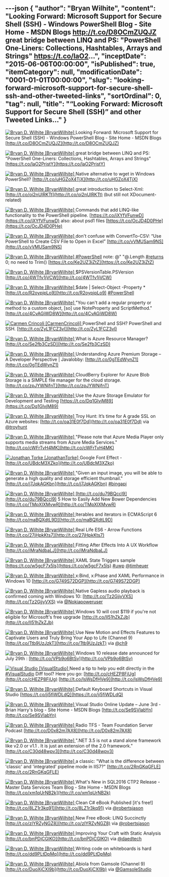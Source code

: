 ---json
{
  "author": "Bryan Wilhite",
  "content": "Looking Forward: Microsoft Support for Secure Shell (SSH) - Windows PowerShell Blog - Site Home - MSDN Blogs http://t.co/D8OCmZUQJZ   great bridge between LINQ and PS: \"PowerShell One-Liners: Collections, Hashtables, Arrays and Strings\" https://t.co/laO2...",
  "inceptDate": "2015-06-06T00:00:00",
  "isPublished": true,
  "itemCategory": null,
  "modificationDate": "0001-01-01T00:00:00",
  "slug": "looking-forward-microsoft-support-for-secure-shell-ssh-and-other-tweeted-links",
  "sortOrdinal": 0,
  "tag": null,
  "title": "“Looking Forward: Microsoft Support for Secure Shell (SSH)” and other Tweeted Links…"
}
---

[<img alt="Bryan D. Wilhite [BryanWilhite]" src="https://songhay.blob.core.windows.net/shared-social-twitter/BryanWilhite.jpeg"> ](http://t.co/UNdqV0Z1zz "Bryan D. Wilhite [BryanWilhite]") Looking Forward: Microsoft Support for Secure Shell (SSH) - Windows PowerShell Blog - Site Home - MSDN Blogs [http://t.co/D8OCmZUQJZ](http://t.co/D8OCmZUQJZ)

[<img alt="Bryan D. Wilhite [BryanWilhite]" src="https://songhay.blob.core.windows.net/shared-social-twitter/BryanWilhite.jpeg"> ](http://t.co/UNdqV0Z1zz "Bryan D. Wilhite [BryanWilhite]") great bridge between LINQ and PS: "PowerShell One-Liners: Collections, Hashtables, Arrays and Strings" [https://t.co/laO2PristY](https://t.co/laO2PristY)

[<img alt="Bryan D. Wilhite [BryanWilhite]" src="https://songhay.blob.core.windows.net/shared-social-twitter/BryanWilhite.jpeg"> ](http://t.co/UNdqV0Z1zz "Bryan D. Wilhite [BryanWilhite]") Native alternative to wget in Windows PowerShell? [http://t.co/uHGZoX4TjX](http://t.co/uHGZoX4TjX)

[<img alt="Bryan D. Wilhite [BryanWilhite]" src="https://songhay.blob.core.windows.net/shared-social-twitter/BryanWilhite.jpeg"> ](http://t.co/UNdqV0Z1zz "Bryan D. Wilhite [BryanWilhite]") great introduction to Select-Xml: [http://t.co/oi2nUlRKTt](http://t.co/oi2nUlRKTt) (but still not XDocument-related)

[<img alt="Bryan D. Wilhite [BryanWilhite]" src="https://songhay.blob.core.windows.net/shared-social-twitter/BryanWilhite.jpeg"> ](http://t.co/UNdqV0Z1zz "Bryan D. Wilhite [BryanWilhite]") Commands that add LINQ-like functionality to the PowerShell pipeline. [https://t.co/iXYfVFunwD](https://t.co/iXYfVFunwD) also: about psd1 files [https://t.co/OcJD4D0PHe](https://t.co/OcJD4D0PHe)

[<img alt="Bryan D. Wilhite [BryanWilhite]" src="https://songhay.blob.core.windows.net/shared-social-twitter/BryanWilhite.jpeg"> ](http://t.co/UNdqV0Z1zz "Bryan D. Wilhite [BryanWilhite]") don't confuse with ConvertTo-CSV: “Use PowerShell to Create CSV File to Open in Excel” [http://t.co/vVMUSam9NS](http://t.co/vVMUSam9NS)

[<img alt="Bryan D. Wilhite [BryanWilhite]" src="https://songhay.blob.core.windows.net/shared-social-twitter/BryanWilhite.jpeg"> ](http://t.co/UNdqV0Z1zz "Bryan D. Wilhite [BryanWilhite]") [#PowerShell](http://search.twitter.com/search?q=%23PowerShell) note: @" "@.Length [#returns](http://search.twitter.com/search?q=%23returns) 0; no need to Trim() [https://t.co/Ke2UZ3iZtZ](https://t.co/Ke2UZ3iZtZ)

[<img alt="Bryan D. Wilhite [BryanWilhite]" src="https://songhay.blob.core.windows.net/shared-social-twitter/BryanWilhite.jpeg"> ](http://t.co/UNdqV0Z1zz "Bryan D. Wilhite [BryanWilhite]") $PSVersionTable.PSVersion [http://t.co/4WTfv1jVCW](http://t.co/4WTfv1jVCW)

[<img alt="Bryan D. Wilhite [BryanWilhite]" src="https://songhay.blob.core.windows.net/shared-social-twitter/BryanWilhite.jpeg"> ](http://t.co/UNdqV0Z1zz "Bryan D. Wilhite [BryanWilhite]") $date | Select-Object -Property * [http://t.co/R2oypipLo9](http://t.co/R2oypipLo9) [#PowerShell](http://search.twitter.com/search?q=%23PowerShell)

[<img alt="Bryan D. Wilhite [BryanWilhite]" src="https://songhay.blob.core.windows.net/shared-social-twitter/BryanWilhite.jpeg"> ](http://t.co/UNdqV0Z1zz "Bryan D. Wilhite [BryanWilhite]") "You can't add a regular property or method to a custom object, [so] use NoteProperty and ScriptMethod." [http://t.co/4CvAGiWD8W](http://t.co/4CvAGiWD8W)

[<img alt="Carmen Crincoli [CarmenCrincoli]" src="https://songhay.blob.core.windows.net/shared-social-twitter/CarmenCrincoli.png"> ](http://t.co/v1qG87wTGc "Carmen Crincoli [CarmenCrincoli]") PowerShell and SSH? PowerShell and SSH. [http://t.co/ZyL1FCZ3vI](http://t.co/ZyL1FCZ3vI)

[<img alt="Bryan D. Wilhite [BryanWilhite]" src="https://songhay.blob.core.windows.net/shared-social-twitter/BryanWilhite.jpeg"> ](http://t.co/UNdqV0Z1zz "Bryan D. Wilhite [BryanWilhite]") What is Azure Resource Manager? [http://t.co/Se2fb3CzSD](http://t.co/Se2fb3CzSD)

[<img alt="Bryan D. Wilhite [BryanWilhite]" src="https://songhay.blob.core.windows.net/shared-social-twitter/BryanWilhite.jpeg"> ](http://t.co/UNdqV0Z1zz "Bryan D. Wilhite [BryanWilhite]") Understanding Azure Premium Storage – A Developer Perspective | Javalobby: [http://t.co/0gTEdWynZ1](http://t.co/0gTEdWynZ1)

[<img alt="Bryan D. Wilhite [BryanWilhite]" src="https://songhay.blob.core.windows.net/shared-social-twitter/BryanWilhite.jpeg"> ](http://t.co/UNdqV0Z1zz "Bryan D. Wilhite [BryanWilhite]") CloudBerry Explorer for Azure Blob Storage is a SIMPLE file manager for the cloud storage. [http://t.co/zpJYWNjfnT](http://t.co/zpJYWNjfnT)

[<img alt="Bryan D. Wilhite [BryanWilhite]" src="https://songhay.blob.core.windows.net/shared-social-twitter/BryanWilhite.jpeg"> ](http://t.co/UNdqV0Z1zz "Bryan D. Wilhite [BryanWilhite]") Use the Azure Storage Emulator for Development and Testing [https://t.co/Dq1GlvjM89](https://t.co/Dq1GlvjM89)

[<img alt="Bryan D. Wilhite [BryanWilhite]" src="https://songhay.blob.core.windows.net/shared-social-twitter/BryanWilhite.jpeg"> ](http://t.co/UNdqV0Z1zz "Bryan D. Wilhite [BryanWilhite]") Troy Hunt: It’s time for A grade SSL on Azure websites: [http://t.co/oa31E0f7Dd](http://t.co/oa31E0f7Dd) via [@troyhunt](http://twitter.com/troyhunt)

[<img alt="Bryan D. Wilhite [BryanWilhite]" src="https://songhay.blob.core.windows.net/shared-social-twitter/BryanWilhite.jpeg"> ](http://t.co/UNdqV0Z1zz "Bryan D. Wilhite [BryanWilhite]") "Please note that Azure Media Player only supports media streams from Azure Media Services." [http://t.co/cWFrTvH4MK](http://t.co/cWFrTvH4MK)

[<img alt="Jonathan Torke [JonathanTorke]" src="https://songhay.blob.core.windows.net/shared-social-twitter/JonathanTorke.png"> ](http://t.co/mWC0EvGXhS "Jonathan Torke [JonathanTorke]") Google Font Effect - [http://t.co/UBdcM3XZko](http://t.co/UBdcM3XZko)

[<img alt="Bryan D. Wilhite [BryanWilhite]" src="https://songhay.blob.core.windows.net/shared-social-twitter/BryanWilhite.jpeg"> ](http://t.co/UNdqV0Z1zz "Bryan D. Wilhite [BryanWilhite]") "Given an input image, you will be able to generate a high quality and storage efficient thumbnail." [http://t.co/j7JqkAGKbn](http://t.co/j7JqkAGKbn) [#bingapi](http://search.twitter.com/search?q=%23bingapi)

[<img alt="Bryan D. Wilhite [BryanWilhite]" src="https://songhay.blob.core.windows.net/shared-social-twitter/BryanWilhite.jpeg"> ](http://t.co/UNdqV0Z1zz "Bryan D. Wilhite [BryanWilhite]") [http://t.co/du79BQccl9](http://t.co/du79BQccl9) 5 How to Easily Add New Bower Dependencies [http://t.co/TMpXIXMvwR](http://t.co/TMpXIXMvwR)

[<img alt="Bryan D. Wilhite [BryanWilhite]" src="https://songhay.blob.core.windows.net/shared-social-twitter/BryanWilhite.jpeg"> ](http://t.co/UNdqV0Z1zz "Bryan D. Wilhite [BryanWilhite]") Iterables and iterators in ECMAScript 6 [http://t.co/maBQXdtL9D](http://t.co/maBQXdtL9D)

[<img alt="Bryan D. Wilhite [BryanWilhite]" src="https://songhay.blob.core.windows.net/shared-social-twitter/BryanWilhite.jpeg"> ](http://t.co/UNdqV0Z1zz "Bryan D. Wilhite [BryanWilhite]") Real Life ES6 - Arrow Functions [http://t.co/27jHpkKts7](http://t.co/27jHpkKts7)

[<img alt="Bryan D. Wilhite [BryanWilhite]" src="https://songhay.blob.core.windows.net/shared-social-twitter/BryanWilhite.jpeg"> ](http://t.co/UNdqV0Z1zz "Bryan D. Wilhite [BryanWilhite]") Fitting After Effects Into A UX Workflow [http://t.co/iMraNdbaLJ](http://t.co/iMraNdbaLJ)

[<img alt="Bryan D. Wilhite [BryanWilhite]" src="https://songhay.blob.core.windows.net/shared-social-twitter/BryanWilhite.jpeg"> ](http://t.co/UNdqV0Z1zz "Bryan D. Wilhite [BryanWilhite]") XAML State Triggers sample [https://t.co/w5gcF7x5ls](https://t.co/w5gcF7x5ls) [#uwp](http://search.twitter.com/search?q=%23uwp) [@timheuer](http://twitter.com/timheuer)

[<img alt="Bryan D. Wilhite [BryanWilhite]" src="https://songhay.blob.core.windows.net/shared-social-twitter/BryanWilhite.jpeg"> ](http://t.co/UNdqV0Z1zz "Bryan D. Wilhite [BryanWilhite]") x:Bind, x:Phase and XAML Performance in Windows 10 [http://t.co/G749S72DGP](http://t.co/G749S72DGP)

[<img alt="Bryan D. Wilhite [BryanWilhite]" src="https://songhay.blob.core.windows.net/shared-social-twitter/BryanWilhite.jpeg"> ](http://t.co/UNdqV0Z1zz "Bryan D. Wilhite [BryanWilhite]") Native Gapless audio playback is confirmed coming with Windows 10: [http://t.co/Tz2GjjyVXS](http://t.co/Tz2GjjyVXS) via [@Nokiapoweruser](http://twitter.com/Nokiapoweruser)

[<img alt="Bryan D. Wilhite [BryanWilhite]" src="https://songhay.blob.core.windows.net/shared-social-twitter/BryanWilhite.jpeg"> ](http://t.co/UNdqV0Z1zz "Bryan D. Wilhite [BryanWilhite]") Windows 10 will cost $119 if you're not eligible for Microsoft's free upgrade [http://t.co/lI51hZkZJb](http://t.co/lI51hZkZJb)

[<img alt="Bryan D. Wilhite [BryanWilhite]" src="https://songhay.blob.core.windows.net/shared-social-twitter/BryanWilhite.jpeg"> ](http://t.co/UNdqV0Z1zz "Bryan D. Wilhite [BryanWilhite]") Use New Motion and Effects Features to Captivate Users and Truly Bring Your App to Life (Channel 9) [http://t.co/Ttb9UzJzkT](http://t.co/Ttb9UzJzkT) via [@ch9](http://twitter.com/ch9)

[<img alt="Bryan D. Wilhite [BryanWilhite]" src="https://songhay.blob.core.windows.net/shared-social-twitter/BryanWilhite.jpeg"> ](http://t.co/UNdqV0Z1zz "Bryan D. Wilhite [BryanWilhite]") Windows 10 release date announced for July 29th : [http://t.co/VPb9o6BtSv](http://t.co/VPb9o6BtSv)

[<img alt="Visual Studio [VisualStudio]" src="https://songhay.blob.core.windows.net/shared-social-twitter/VisualStudio.png"> ](http://t.co/OqnL9IGcUY "Visual Studio [VisualStudio]") Need a tip to help you edit directly in the [#VisualStudio](http://search.twitter.com/search?q=%23VisualStudio) Diff tool? Here you go: [http://t.co/cHEZP8FiUg](http://t.co/cHEZP8FiUg) [http://t.co/IsWsDfHVe9](http://t.co/IsWsDfHVe9)

[<img alt="Bryan D. Wilhite [BryanWilhite]" src="https://songhay.blob.core.windows.net/shared-social-twitter/BryanWilhite.jpeg"> ](http://t.co/UNdqV0Z1zz "Bryan D. Wilhite [BryanWilhite]") Default Keyboard Shortcuts in Visual Studio [https://t.co/ji5fiWDLdQ](https://t.co/ji5fiWDLdQ)

[<img alt="Bryan D. Wilhite [BryanWilhite]" src="https://songhay.blob.core.windows.net/shared-social-twitter/BryanWilhite.jpeg"> ](http://t.co/UNdqV0Z1zz "Bryan D. Wilhite [BryanWilhite]") Visual Studio Online Update – June 3rd - Brian Harry's blog - Site Home - MSDN Blogs [http://t.co/Se9SVlabYn](http://t.co/Se9SVlabYn)

[<img alt="Bryan D. Wilhite [BryanWilhite]" src="https://songhay.blob.core.windows.net/shared-social-twitter/BryanWilhite.jpeg"> ](http://t.co/UNdqV0Z1zz "Bryan D. Wilhite [BryanWilhite]") Radio TFS - Team Foundation Server Podcast [http://t.co/D0x82m7AX8](http://t.co/D0x82m7AX8)

[<img alt="Bryan D. Wilhite [BryanWilhite]" src="https://songhay.blob.core.windows.net/shared-social-twitter/BryanWilhite.jpeg"> ](http://t.co/UNdqV0Z1zz "Bryan D. Wilhite [BryanWilhite]") ".NET 3.5 is not a stand alone framework like v2.0 or v1.1 . It is just an extension of the 2.0 framework." [http://t.co/C30d48wpv3](http://t.co/C30d48wpv3)

[<img alt="Bryan D. Wilhite [BryanWilhite]" src="https://songhay.blob.core.windows.net/shared-social-twitter/BryanWilhite.jpeg"> ](http://t.co/UNdqV0Z1zz "Bryan D. Wilhite [BryanWilhite]") a classic: "What is the difference between 'classic' and 'integrated' pipeline mode in IIS7?" [http://t.co/2RnGKqGFLE](http://t.co/2RnGKqGFLE)

[<img alt="Bryan D. Wilhite [BryanWilhite]" src="https://songhay.blob.core.windows.net/shared-social-twitter/BryanWilhite.jpeg"> ](http://t.co/UNdqV0Z1zz "Bryan D. Wilhite [BryanWilhite]") What's New in SQL2016 CTP2 Release - Master Data Services Team Blog - Site Home - MSDN Blogs [http://t.co/xm1qUrNB2k](http://t.co/xm1qUrNB2k)

[<img alt="Bryan D. Wilhite [BryanWilhite]" src="https://songhay.blob.core.windows.net/shared-social-twitter/BryanWilhite.jpeg"> ](http://t.co/UNdqV0Z1zz "Bryan D. Wilhite [BryanWilhite]") Clean C# eBook Published [it's free!] [http://t.co/8LZ1r3kq91](http://t.co/8LZ1r3kq91) via [@robertsjason](http://twitter.com/robertsjason)

[<img alt="Bryan D. Wilhite [BryanWilhite]" src="https://songhay.blob.core.windows.net/shared-social-twitter/BryanWilhite.jpeg"> ](http://t.co/UNdqV0Z1zz "Bryan D. Wilhite [BryanWilhite]") New Free eBook: LINQ Succinctly [http://t.co/zIYRZyNGZ8](http://t.co/zIYRZyNGZ8) via [@robertsjason](http://twitter.com/robertsjason)

[<img alt="Bryan D. Wilhite [BryanWilhite]" src="https://songhay.blob.core.windows.net/shared-social-twitter/BryanWilhite.jpeg"> ](http://t.co/UNdqV0Z1zz "Bryan D. Wilhite [BryanWilhite]") Improving Your Craft with Static Analysis [http://t.co/bnPDjCGlKO](http://t.co/bnPDjCGlKO) via [@daedtech](http://twitter.com/daedtech)

[<img alt="Bryan D. Wilhite [BryanWilhite]" src="https://songhay.blob.core.windows.net/shared-social-twitter/BryanWilhite.jpeg"> ](http://t.co/UNdqV0Z1zz "Bryan D. Wilhite [BryanWilhite]") Writing code on whiteboards is hard [http://t.co/dd9PLtDpMq](http://t.co/dd9PLtDpMq)

[<img alt="Bryan D. Wilhite [BryanWilhite]" src="https://songhay.blob.core.windows.net/shared-social-twitter/BryanWilhite.jpeg"> ](http://t.co/UNdqV0Z1zz "Bryan D. Wilhite [BryanWilhite]") Abiola from Gamsole (Channel 9) [http://t.co/DuoXjCXl9b](http://t.co/DuoXjCXl9b) via [@GamsoleStudio](http://twitter.com/GamsoleStudio)
